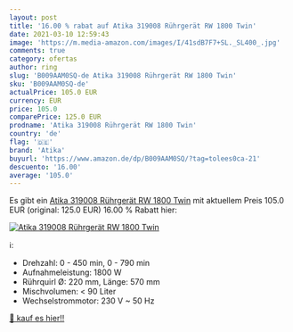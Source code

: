 ```yaml
---
layout: post
title: '16.00 % rabat auf Atika 319008 Rührgerät RW 1800 Twin'
date: 2021-03-10 12:59:43
image: 'https://m.media-amazon.com/images/I/41sdB7F7+SL._SL400_.jpg'
comments: true
category: ofertas
author: ring
slug: 'B009AAM0SQ-de Atika 319008 Rührgerät RW 1800 Twin'
sku: 'B009AAM0SQ-de'
actualPrice: 105.0 EUR
currency: EUR
price: 105.0
comparePrice: 125.0 EUR
prodname: 'Atika 319008 Rührgerät RW 1800 Twin'
country: 'de'
flag: '🇩🇪'
brand: 'Atika'
buyurl: 'https://www.amazon.de/dp/B009AAM0SQ/?tag=tolees0ca-21'
descuento: '16.00'
average: '105.0'
---
```


Es gibt ein [Atika 319008 Rührgerät RW 1800 Twin](https://www.amazon.de/dp/B009AAM0SQ/?tag=tolees0ca-21) mit aktuellem Preis 105.0 EUR (original: 125.0 EUR) 16.00 % Rabatt hier:

[![Atika 319008 Rührgerät RW 1800 Twin](https://m.media-amazon.com/images/I/41sdB7F7+SL._SL400_.jpg)](https://www.amazon.de/dp/B009AAM0SQ/?tag=tolees0ca-21)

ℹ️:

- Drehzahl: 0 - 450 min, 0 - 790 min
- Aufnahmeleistung: 1800 W
- Rührquirl Ø: 220 mm, Länge: 570 mm
- Mischvolumen: < 90 Liter
- Wechselstrommotor: 230 V ~ 50 Hz

[🛒 kauf es hier!!](https://www.amazon.de/dp/B009AAM0SQ/?tag=tolees0ca-21)
